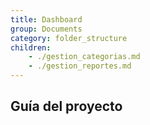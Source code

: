 ```yaml
---
title: Dashboard
group: Documents
category: folder_structure
children:
    - ./gestion_categorias.md
    - ./gestion_reportes.md
---
```


## Guía del proyecto